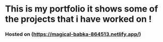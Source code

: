 # This is my portfolio it shows some of the projects that i have worked on !
### Hosted on (https://magical-babka-864513.netlify.app/)
